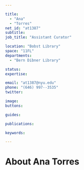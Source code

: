 ```yaml
---

title:
  - "Ana"
  - "Torres"
net_id: "at1387"
subtitle: 
job_title: "Assistant Curator"

location: "Bobst Library"
space: "11FL"
departments:
  - "Bern Dibner Library"

status: 
expertise:

email: "at1387@nyu.edu"
phone: "(646) 997--3535"
twitter: 

image: 
buttons:

guides:

publications:

keywords:

---
```


# About Ana Torres


